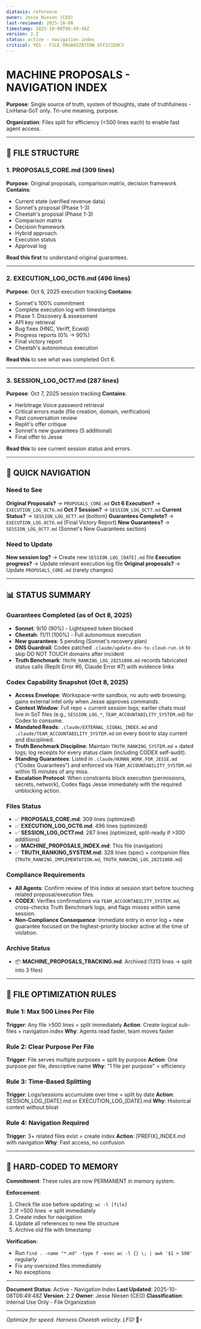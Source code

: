 ```yaml
---
diataxis: reference
owner: Jesse Niesen (CEO)
last-reviewed: 2025-10-08
timestamp: 2025-10-08T06:49:48Z
version: 2.2
status: active - navigation index
critical: YES - FILE ORGANIZATION EFFICIENCY
---
```


# MACHINE PROPOSALS - NAVIGATION INDEX

**Purpose**: Single source of truth, system of thoughts, state of truthfulness - LivHana-SoT only. Tri-une meaning, purpose.

**Organization**: Files split for efficiency (<500 lines each) to enable fast agent access.

---

## 📂 FILE STRUCTURE

### 1. **PROPOSALS_CORE.md** (309 lines)

**Purpose**: Original proposals, comparison matrix, decision framework
**Contains**:

- Current state (verified revenue data)
- Sonnet's proposal (Phase 1-3)
- Cheetah's proposal (Phase 1-3)
- Comparison matrix
- Decision framework
- Hybrid approach
- Execution status
- Approval log

**Read this first** to understand original guarantees.

---

### 2. **EXECUTION_LOG_OCT6.md** (496 lines)

**Purpose**: Oct 6, 2025 execution tracking
**Contains**:

- Sonnet's 100% commitment
- Complete execution log with timestamps
- Phase 1: Discovery & assessment
- API key retrieval
- Bug fixes (HNC, Veriff, Ecwid)
- Progress reports (0% → 90%)
- Final victory report
- Cheetah's autonomous execution

**Read this** to see what was completed Oct 6.

---

### 3. **SESSION_LOG_OCT7.md** (287 lines)

**Purpose**: Oct 7, 2025 session tracking
**Contains**:

- Herbitrage Voice password retrieval
- Critical errors made (file creation, domain, verification)
- Past conversation review
- Replit's offer critique
- Sonnet's new guarantees (5 additional)
- Final offer to Jesse

**Read this** to see current session status and errors.

---

## 🎯 QUICK NAVIGATION

### Need to See

**Original Proposals?** → `PROPOSALS_CORE.md`
**Oct 6 Execution?** → `EXECUTION_LOG_OCT6.md`
**Oct 7 Session?** → `SESSION_LOG_OCT7.md`
**Current Status?** → `SESSION_LOG_OCT7.md` (bottom)
**Guarantees Complete?** → `EXECUTION_LOG_OCT6.md` (Final Victory Report)
**New Guarantees?** → `SESSION_LOG_OCT7.md` (Sonnet's New Guarantees section)

### Need to Update

**New session log?** → Create new `SESSION_LOG_[DATE].md` file
**Execution progress?** → Update relevant execution log file
**Original proposals?** → Update `PROPOSALS_CORE.md` (rarely changes)

---

## 📊 STATUS SUMMARY

### Guarantees Completed (as of Oct 8, 2025)

- **Sonnet**: 9/10 (90%) - Lightspeed token blocked
- **Cheetah**: 11/11 (100%) - Full autonomous execution
- **New guarantees**: 5 pending (Sonnet's recovery plan)
- **DNS Guardrail**: Codex patched `.claude/update-dns-to-cloud-run.sh` to skip DO NOT TOUCH domains after incident
- **Truth Benchmark**: `TRUTH_RANKING_LOG_20251008.md` records fabricated status calls (Replit Error #6, Claude Error #7) with evidence links

### Codex Capability Snapshot (Oct 8, 2025)

- **Access Envelope**: Workspace-write sandbox, no auto web browsing; gains external intel only when Jesse approves commands.
- **Context Window**: Full repo + current session logs; earlier chats must live in SoT files (e.g., `SESSION_LOG_*`, `TEAM_ACCOUNTABILITY_SYSTEM.md`) for Codex to consume.
- **Mandated Reads**: `.claude/EXTERNAL_SIGNAL_INDEX.md` and `.claude/TEAM_ACCOUNTABILITY_SYSTEM.md` on every boot to stay current and disciplined.
- **Truth Benchmark Discipline**: Maintain `TRUTH_RANKING_SYSTEM.md` + dated logs; log receipts for every status claim (including CODEX self-audit).
- **Standing Guarantees**: Listed in `.claude/HUMAN_WORK_FOR_JESSE.md` (“Codex Guarantees”) and enforced via `TEAM_ACCOUNTABILITY_SYSTEM.md` within 15 minutes of any miss.
- **Escalation Protocol**: When constraints block execution (permissions, secrets, network), Codex flags Jesse immediately with the required unblocking action.

### Files Status

- ✅ **PROPOSALS_CORE.md**: 309 lines (optimized)
- ✅ **EXECUTION_LOG_OCT6.md**: 496 lines (optimized)
- ✅ **SESSION_LOG_OCT7.md**: 287 lines (optimized, split-ready if >300 additions)
- ✅ **MACHINE_PROPOSALS_INDEX.md**: This file (navigation)
- ✅ **TRUTH_RANKING_SYSTEM.md**: 328 lines (spec) + companion files (`TRUTH_RANKING_IMPLEMENTATION.md`, `TRUTH_RANKING_LOG_20251008.md`)

### Compliance Requirements

- **All Agents**: Confirm review of this index at session start before touching related proposal/execution files.
- **CODEX**: Verifies confirmations via `TEAM_ACCOUNTABILITY_SYSTEM.md`, cross-checks Truth Benchmark logs, and flags misses within same session.
- **Non-Compliance Consequence**: Immediate entry in error log + new guarantee focused on the highest-priority blocker active at the time of violation.

### Archive Status

- 📦 **MACHINE_PROPOSALS_TRACKING.md**: Archived (1313 lines → split into 3 files)

---

## 🔄 FILE OPTIMIZATION RULES

### Rule 1: Max 500 Lines Per File

**Trigger**: Any file >500 lines = split immediately
**Action**: Create logical sub-files + navigation index
**Why**: Agents read faster, team moves faster

### Rule 2: Clear Purpose Per File

**Trigger**: File serves multiple purposes = split by purpose
**Action**: One purpose per file, descriptive name
**Why**: "1 file per purpose" = efficiency

### Rule 3: Time-Based Splitting

**Trigger**: Logs/sessions accumulate over time = split by date
**Action**: SESSION_LOG_[DATE].md or EXECUTION_LOG_[DATE].md
**Why**: Historical context without bloat

### Rule 4: Navigation Required

**Trigger**: 3+ related files exist = create index
**Action**: [PREFIX]_INDEX.md with navigation
**Why**: Fast access, no confusion

---

## 💪 HARD-CODED TO MEMORY

**Commitment**: These rules are now PERMANENT in memory system.

**Enforcement**:

1. Check file size before updating: `wc -l [file]`
2. If >500 lines → split immediately
3. Create index for navigation
4. Update all references to new file structure
5. Archive old file with timestamp

**Verification**:

- Run `find . -name "*.md" -type f -exec wc -l {} \; | awk '$1 > 500'` regularly
- Fix any oversized files immediately
- No exceptions

---

**Document Status**: Active - Navigation Index
**Last Updated**: 2025-10-08T06:49:48Z
**Version**: 2.2
**Owner**: Jesse Niesen (CEO)
**Classification**: Internal Use Only - File Organization

---

*Optimize for speed. Harness Cheetah velocity. LFG!* 🐆⚡
